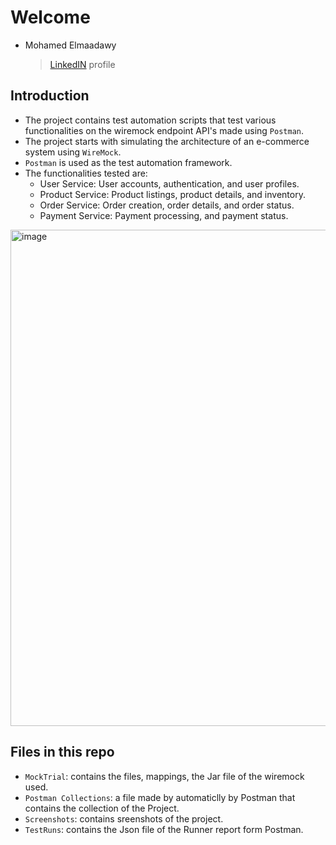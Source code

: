 # Welcome

* Mohamed Elmaadawy
  >[LinkedIN](https://www.linkedin.com/in/mohamedelmaadawy1/) profile
  
## Introduction
* The project contains test automation scripts that test various functionalities on the wiremock endpoint API's made using `Postman`.
* The project starts with simulating the architecture of an e-commerce system using `WireMock`. 
* `Postman` is used as the test automation framework.
* The functionalities tested are:
  * User Service: User accounts, authentication, and user profiles.
  * Product Service: Product listings, product details, and inventory.
  * Order Service: Order creation, order details, and order status.
  * Payment Service: Payment processing, and payment status.
<img width="794" alt="image" src="https://github.com/user-attachments/assets/298a8778-9356-4aac-b76b-8c01fbb91199">

## Files in this repo
* `MockTrial`: contains the files, mappings, the Jar file of the wiremock used.
* `Postman Collections`: a file made by automaticlly by Postman that contains the collection of the Project.
* `Screenshots`: contains sreenshots of the project.
* `TestRuns`: contains the Json file of the Runner report form Postman.


